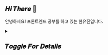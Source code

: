 ## 𝑯𝒊 𝑻𝒉𝒆𝒓𝒆  🐋
안녕하세요! 프론트엔드 공부를 하고 있는 한유진입니다.

<details>
<summary><h2>𝑻𝒐𝒈𝒈𝒍𝒆 𝑭𝒐𝒓 𝑫𝒆𝒕𝒂𝒊𝒍𝒔</h2></summary>
<div markdown="1">

### 𝑺𝒕𝒂𝒄𝒌𝒔 
<table>
    <tr>
        <th>Language</th>
        <td><img src="https://img.shields.io/badge/JavaScript-f7df1e.svg?&style=for-the-badge&logo=JavaScript&logoColor=black"> <img src="https://img.shields.io/badge/TypeScript-3178C6?style=for-the-badge&logo=TypeScript&logoColor=white"> <img src="https://img.shields.io/badge/Dart-0175C2.svg?&style=for-the-badge&logo=Dart&logoColor=white"> <img src="https://img.shields.io/badge/Python-3776AB.svg?&style=for-the-badge&logo=Python&logoColor=white"></td>
    </tr>
     <tr>
        <th>Library & Framework</th>
        <td><img src="https://img.shields.io/badge/React-61dafb.svg?&style=for-the-badge&logo=React&logoColor=black"> <img src="https://img.shields.io/badge/Flutter-02569B.svg?&style=for-the-badge&logo=Flutter&logoColor=white"></td>
    </tr>
</table>

### 𝑷𝒓𝒐𝒋𝒆𝒄𝒕𝒔 

| **Project Name** | **Duration**         | **Used**                     | **Preview**                      | **Role**                |
|-------------------|----------------------|-------------------------------|-----------------------------------|-------------------------|
| BarunJasae        | 2024/04 ~ 2024/06   | HTML, CSS, JavaScript         | [Repository](https://github.com/cho4u4o/barunJasae) | Design, Frontend    |
| Saphy             | 2024/05 ~ 2024/10   | Flutter, Dart                 | [Repository](https://github.com/2024-Saphy)         | Design, App Developer |
| Kiryong           | 2024/09 ~ 2024/11   | React, JavaScript, EmotionCSS | [Service Site](https://www.kiryong.site/)          | Design, Frontend  |
| TeamPu            | 2024/11 ~ 2024/12   | React, JavaScript, TailwindCSS | [Service Site](https://team-pu.vercel.app/)     | Design, Frontend      |

### 𝑺𝒐𝒄𝒊𝒂𝒍
<a href="https://cho4u4o-loggages.vercel.app/">      
  <img src="https://img.shields.io/badge/Notion-000000.svg?&style=for-the-badge&logo=Notion&logoColor=white">
</a>
<a href="https://cho4u4o.tistory.com/">      
  <img src="https://img.shields.io/badge/Tistory-000000.svg?&style=for-the-badge&logo=Tistory&logoColor=white">
</a>

### 𝑺𝒕𝒂𝒕 
[![Solved.ac
프로필](http://mazassumnida.wtf/api/v2/generate_badge?boj=cho4u4o)](https://solved.ac/cho4u4o)

</div>
</details>



   



